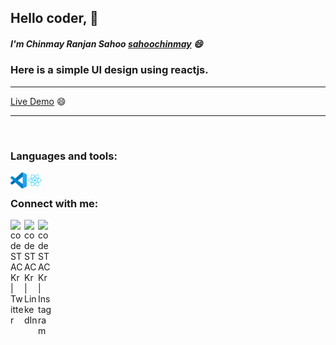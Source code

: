 
## Hello coder, 👋

##### I'm Chinmay Ranjan Sahoo [sahoochinmay][website] 😄

### Here is a simple UI design using reactjs. 

---
[Live Demo][livedemo] 😄

---

<br />

### Languages and tools:

[<img align="left" alt="Visual Studio Code" width="26px" src="https://raw.githubusercontent.com/github/explore/80688e429a7d4ef2fca1e82350fe8e3517d3494d/topics/visual-studio-code/visual-studio-code.png" />][vscode]
[<img align="left" alt="react" width="26px" src="https://raw.githubusercontent.com/github/explore/80688e429a7d4ef2fca1e82350fe8e3517d3494d/topics/react/react.png" />][reactjs]
<br/>
### Connect with me:

[<img align="left" alt="codeSTACKr | Twitter" width="22px" src="https://cdn.jsdelivr.net/npm/simple-icons@v3/icons/twitter.svg" />][twitter]
[<img align="left" alt="codeSTACKr | LinkedIn" width="22px" src="https://cdn.jsdelivr.net/npm/simple-icons@v3/icons/linkedin.svg" />][linkedin]
[<img align="left" alt="codeSTACKr | Instagram" width="22px" src="https://cdn.jsdelivr.net/npm/simple-icons@v3/icons/instagram.svg" />][instagram]

[twitter]: https://twitter.com/_Sahoochinmay
[instagram]: https://www.instagram.com/_sahoochinmay/
[linkedin]: https://www.linkedin.com/in/chinmay-ranjan-sahoo-865b75161/





[website]: https://github.com/sahoochinmay
[facebook]: https://www.facebook.com/chinmay.ranjan.961/
[vscode]: https://code.visualstudio.com/
[reactjs]: https://reactjs.org/
[readme]: https://github.com/sahoochinmay/C-Programming
[youtube]: https://www.youtube.com/channel/UCjPFubL0hA0EuSjTgj2pW2g
[livedemo]: https://sahoochinmay.github.io/dsi-landing-page/
